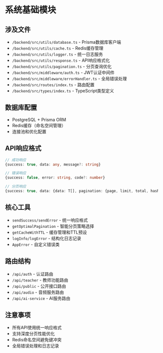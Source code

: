 # 系统基础模块

## 涉及文件
- `/backend/src/utils/database.ts` - Prisma数据库客户端
- `/backend/src/utils/cache.ts` - Redis缓存管理
- `/backend/src/utils/logger.ts` - 统一日志服务
- `/backend/src/utils/response.ts` - API响应格式化
- `/backend/src/utils/pagination.ts` - 分页查询优化
- `/backend/src/middleware/auth.ts` - JWT认证中间件
- `/backend/src/middleware/errorHandler.ts` - 全局错误处理
- `/backend/src/routes/index.ts` - 路由配置
- `/backend/src/types/index.ts` - TypeScript类型定义

## 数据库配置
- PostgreSQL + Prisma ORM
- Redis缓存（命名空间管理）
- 连接池和优化配置

## API响应格式
```typescript
// 成功响应
{success: true, data: any, message?: string}

// 错误响应  
{success: false, error: string, code?: number}

// 分页响应
{success: true, data: {data: T[], pagination: {page, limit, total, hasNext}}}
```

## 核心工具
- `sendSuccess/sendError` - 统一响应格式
- `getOptimalPagination` - 智能分页策略选择
- `getCacheWithTTL` - 缓存管理和TTL预设
- `logInfo/logError` - 结构化日志记录
- `AppError` - 自定义错误类

## 路由结构
- `/api/auth` - 认证路由
- `/api/teacher` - 教师功能路由
- `/api/public` - 公开接口路由
- `/api/audio` - 音频服务路由
- `/api/ai-service` - AI服务路由

## 注意事项
- 所有API使用统一响应格式
- 支持深度分页性能优化
- Redis命名空间避免键冲突
- 全局错误处理和日志记录